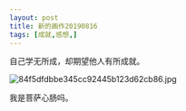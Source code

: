 ```yaml
---
layout: post
title: 新的画作20190816
tags: [成就,感想,]
---
```

自己学无所成，却期望他人有所成就。

![84f5dfdbbe345cc92445b123d62cb86.jpg](https://i.loli.net/2019/08/18/tol378hSXrLxHYg.jpg)

我是菩萨心肠吗。
